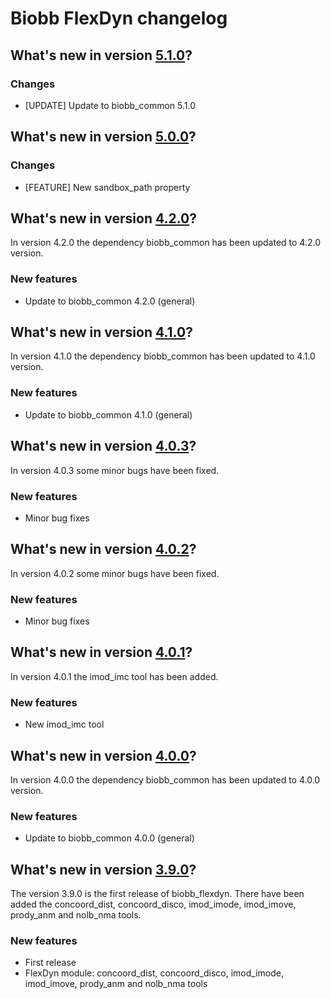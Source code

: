 # Biobb FlexDyn changelog

## What's new in version [5.1.0](https://github.com/bioexcel/biobb_flexdyn/releases/tag/v5.1.0)?

### Changes

* [UPDATE] Update to biobb_common 5.1.0

## What's new in version [5.0.0](https://github.com/bioexcel/biobb_flexdyn/releases/tag/v5.0.0)?

### Changes

* [FEATURE] New sandbox_path property

## What's new in version [4.2.0](https://github.com/bioexcel/biobb_flexdyn/releases/tag/v4.2.0)?
In version 4.2.0 the dependency biobb_common has been updated to 4.2.0 version.

### New features

* Update to biobb_common 4.2.0 (general)

## What's new in version [4.1.0](https://github.com/bioexcel/biobb_flexdyn/releases/tag/v4.1.0)?
In version 4.1.0 the dependency biobb_common has been updated to 4.1.0 version.

### New features

* Update to biobb_common 4.1.0 (general)

## What's new in version [4.0.3](https://github.com/bioexcel/biobb_flexdyn/releases/tag/v4.0.3)?
In version 4.0.3 some minor bugs have been fixed.

### New features

* Minor bug fixes

## What's new in version [4.0.2](https://github.com/bioexcel/biobb_flexdyn/releases/tag/v4.0.2)?
In version 4.0.2 some minor bugs have been fixed.

### New features

* Minor bug fixes

## What's new in version [4.0.1](https://github.com/bioexcel/biobb_flexdyn/releases/tag/v4.0.1)?
In version 4.0.1 the imod_imc tool has been added.

### New features

* New imod_imc tool

## What's new in version [4.0.0](https://github.com/bioexcel/biobb_flexdyn/releases/tag/v4.0.0)?
In version 4.0.0 the dependency biobb_common has been updated to 4.0.0 version.

### New features

* Update to biobb_common 4.0.0 (general)

## What's new in version [3.9.0](https://github.com/bioexcel/biobb_flexdyn/releases/tag/v3.9.0)?
The version 3.9.0 is the first release of biobb_flexdyn. There have been added the concoord_dist, concoord_disco, imod_imode, imod_imove, prody_anm and nolb_nma tools.

### New features

* First release
* FlexDyn module: concoord_dist, concoord_disco, imod_imode, imod_imove, prody_anm and nolb_nma tools